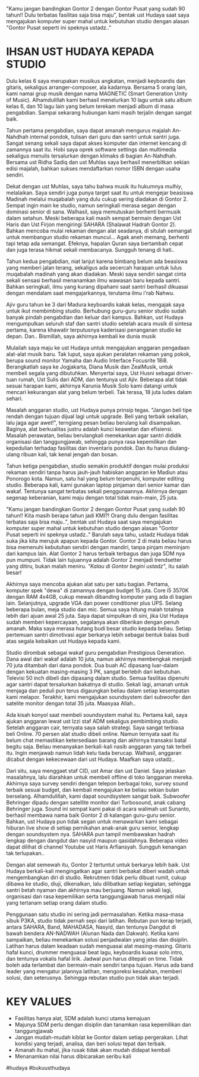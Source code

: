 "Kamu jangan bandingkan Gontor 2 dengan Gontor Pusat yang sudah 90 tahun!! Dulu terbatas fasilitas saja bisa maju", bentak ust Hudaya saat saya mengajukan komputer super mahal untuk kebutuhan studio dengan alasan "Gontor Pusat seperti ini speknya ustadz.."

# IHSAN UST HUDAYA KEPADA STUDIO
Dulu kelas 6 saya merupakan musikus angkatan, menjadi keyboardis dan gitaris, sekaligus arranger-composer, ala kadarnya. Bersama 5 orang lain, kami namai grup musik dengan nama MAGNETIC (Smart Generation Unity of Music). Alhamdulillah kami berhasil menelurkan 10 lagu untuk satu album kelas 6, dan 10 lagu lain yang belum terekam menjadi album di masa pengabdian. Sampai sekarang hubungan kami masih terjalin dengan sangat baik.

Tahun pertama pengabdian, saya dapat amanah mengurus majalah An-Nahdhah internal pondok, tulisan dari guru dan santri untuk santri juga. Sangat senang sekali saya dapat akses komputer dan internet kencang di zamannya saat itu. Hobi saya oprek software settings dan multimedia sekaligus menulis tersalurkan dengan klimaks di bagian An-Nahdhah. Bersama ust Ridha Sadiq dan ust Muhlas saya berhasil menerbitkan sekian edisi majalah, bahkan sukses mendaftarkan nomor ISBN dengan usaha sendiri.

Dekat dengan ust Muhlas, saya tahu bahwa musik itu hukumnya *mulhiy*, melalaikan. Saya  sendiri juga punya target saat itu untuk mengejar beasiswa Madinah melalui muqabalah yang dulu cukup sering diadakan di Gontor 2. Sempat ingin main ke studio, namun seringkali merasa segan dengan dominasi senior di sana. Walhasil, saya memutuskan berhenti bermusik dalam setahun. Meski beberapa kali masih sempat bermain dengan Ust Haris dan Ust Firjon mengiringi SAHARA (Shalawat Hadrah Gontor 2). Bahkan mencoba mulai rekaman dengan alat seadanya, di situlah semangat untuk membangun studio rekaman muncul... Agak aneh memang, berhenti tapi tetap ada semangat. Efeknya, hapalan Quran saya bertambah cepat dan juga terasa hikmat sekali membacanya. Sungguh tenang di hati..

Tahun kedua pengabdian, niat lanjut karena bimbang belum ada beasiswa yang memberi jalan terang, sekaligus ada secercah harapan untuk lulus muqabalah madinah yang akan diadakan. Meski saya sendiri sangat cinta sekali sensasi berhasil menanamkan ilmu wawasan baru kepada santri. Bahkan seringkali, ilmu yang kurang dipahami saat santri berhasil dikuasai dengan mendalam saat mengajarkannya, terutama ilmu i'rab Nahwu.

Ajiv guru tahun ke 3 dari Madura keyboardis kakak kelas, mengajak saya untuk ikut membimbing studio. Berhubung guru-guru senior studio sudah banyak pindah pengabdian dan keluar dari kampus. Bahkan, ust Hudaya mengumpulkan seluruh staf dan santri studio setelah acara musik di sintesa pertama, karena khawatir terputusnya kaderisasi penanganan studio ke depan. Dan.. Bismillah, saya akhirnya kembali ke dunia musik

Mulailah saya maju ke ust Hudaya untuk mengajukan anggaran pengadaan alat-alat musik baru. Tak luput, saya ajukan peralatan rekaman yang pokok, berupa sound monitor Yamaha dan Audio Interface Focusrite 18i8. Berangkatlah saya ke Jogjakarta, Diana Musik dan ZealMusik, untuk membeli segala yang dibutuhkan. Menyertai saya, Ust Husni sebagai driver-tuan rumah, Ust Sulis dari ADM, dan tentunya ust Ajiv. Beberapa alat tidak sesuai harapan kami, akhirnya Karunia Musik Solo kami datangi untuk mencari kekurangan alat yang belum terbeli. Tak terasa, 18 juta ludes dalam sehari. 

Masalah anggaran studio, ust Hudaya punya prinsip tegas. "Jangan beli tipe rendah dengan tujuan dijual lagi untuk upgrade. Beli yang terbaik sekalian, lalu jaga agar awet!", terngiang pesan beliau berulang kali disampaikan. Baginya, alat berkualitas justru adalah kunci keawetan dan efisiensi. Masalah perawatan, beliau berulangkali menekankan agar santri dididik organisasi dan tanggungjawab, sehingga punya rasa kepemilikan dan kepedulian terhadap fasilitas dan inventaris pondok. Dan itu harus diulang-ulang ribuan kali, tak kenal jengah dan bosan.

Tahun ketiga pengabdian, studio semakin produktif dengan mulai produksi rekaman sendiri tanpa harus jauh-jauh habiskan anggaran ke Madiun atau Ponorogo kota. Namun, satu hal yang belum terpenuhi, komputer editing studio. Beberapa kali, kami gunakan laptop pinjaman dari senior kamar dan wakaf. Tentunya sangat terbatas sekali penggunaannya. Akhirnya dengan segenap keberanian, kami maju dengan total tidak main-main, 25 juta. 

"Kamu jangan bandingkan Gontor 2 dengan Gontor Pusat yang sudah 90 tahun!! Kita masih berapa tahun jadi KMI?! Orang dulu dengan fasilitas terbatas saja bisa maju..", bentak ust Hudaya saat saya mengajukan komputer super mahal untuk kebutuhan studio dengan alasan "Gontor Pusat seperti ini speknya ustadz.." Barulah saya tahu, ustadz Hudaya tidak suka jika kita merujuk apapun kepada Gontor. Gontor 2 di mata beliau harus bisa memenuhi kebutuhan sendiri dengan mandiri, tanpa pinjam meminjam dari kampus lain. Alat Gontor 2 harus terbaik terbagus dan juga SDM nya pun mumpuni. Tidak lain tujuannya adalah Gontor 2 menjadi trendsetter yang ditiru, bukan malah meniru. *"Kalau di Gontor begini ustadz"*, itu salah besar!

Akhirnya saya mencoba ajukan alat satu per satu bagian. Pertama, komputer spek "dewa" di zamannya dengan budget 15 juta. Core i5 3570K dengan RAM 4x4GB, cukup mewah dibanding komputer yang ada di bagian lain. Selanjutnya, upgrade VGA dan power conditioner plus UPS. Selang beberapa bulan, meja studio dan mic. Semua saya hitung malah totalnya lebih dari ajuan awal 25 juta. Saya dapat simpulkan di sini, jika Ust Hudaya sudah memberi kepercayaan, segalanya akan diberikan dengan penuh amanah. Maka saya merasa hutang budi besar studio kepada beliau. Setiap pertemuan santri dimotivasi agar berkarya lebih sebagai bentuk balas budi atas segala kebaikan ust Hudaya kepada kami. 

Studio dirombak sebagai wakaf guru pengabdian Prestigious Generation. Dana awal dari wakaf adalah 10 juta, namun akhirnya membengkak menjadi 70 juta ditambah dari dana pondok. Dua buah AC dipasang luar-dalam dengan kekuatan masing-masing 3 PK, sangat berlebih dari kebutuhan. Televisi 50 inch dibeli dan dipasang dalam studio. Semua fasilitas dipenuhi agar santri dapat tersalurkan bakatnya di studio. Sekali lagi, amanah untuk menjaga dan peduli pun terus digaungkan beliau dalam setiap kesempatan kami melapor. Terakhir, kami mengajukan soundsystem dari subwoofer dan satelite monitor dengan total 35 juta. Maasyaa Allah..

Ada kisah konyol saat membeli soundsystem mahal itu. Pertama kali, saya ajukan anggaran lewat ust Izzi staf ADM sekaligus pembimbing studio. Setelah anggaran cair, ternyata saya salah strategi. Saya sangat terbiasa beli Online. 70 persen alat studio dibeli online. Namun ternyata saat itu belum chat memastikan ketersediaan barang dan akhirnya transaksi batal begitu saja. Beliau menanyakan berkali-kali nasib anggaran yang tak terbeli itu. Ingin menjawab namun lidah kelu tiada berucap. Walhasil, anggaran dicabut dengan kekecewaan dari ust Hudaya. Maafkan saya ustadz.. 

Dari situ, saya menggaet staf CID, ust Amar dan ust Daniel. Saya jelaskan masalahnya, lalu diarahkan untuk membeli offline di toko langganan mereka. Akhirnya saya survey sendiri dengan telepon berbagai toko, survey sound terbaik sesuai budget, dan kembali mengajukan ke beliau sekian bulan berselang. Alhamdulillah, kami dapat soundsystem sangat baik. Subwoofer Behringer dipadu dengan satellite monitor dari Turbosound, anak cabang Behringer juga. Sound ini sempat kami pakai di acara walimah ust Sunanto, berhasil membawa nama baik Gontor 2 di kalangan guru-guru senior. Bahkan, ust Hudaya pun tidak segan untuk menawarkan kami sebagai hiburan live show di setiap pernikahan anak-anak guru senior, lengkap dengan soundsystem nya. SAHARA pun tampil membawakan hadrah lengkap dengan dangdut dan nasyid maupun qasidahnya. Beberapa video dapat dilihat di channel Youtube ust Haris Arfiansyah. Sungguh kenangan tak terlupakan..

Dengan alat semewah itu, Gontor 2 tertuntut untuk berkarya lebih baik. Ust Hudaya berkali-kali mengingatkan agar santri berbakat diberi wadah untuk mengembangkan diri di studio. Rekrutmen tidak perlu dibuat rumit, cukup dibawa ke studio, diuji, dikenalkan, lalu dilibatkan setiap kegiatan, sehingga santri betah nyaman dan akhirnya mau berjuang. Namun sekali lagi, organisasi dan rasa kepemilikan serta tanggungjawab harus menjadi nilai yang tertanam setiap orang dalam studio. 

Penggunaan satu studio ini sering jadi permasalahan. Ketika masa-masa sibuk P3KA, studio tidak pernah sepi dari latihan. Rebutan pun kerap terjadi, antara SAHARA, Band, MAHADASA, Nasyid, dan tentunya Dangdut di bawah bendera AN-NADWAH (Alunan Nada dan Dakwah). Ketika kami sampaikan, beliau menekankan solusi penjadwalan yang jelas dan disiplin. Latihan harus dalam keadaan sudah menguasai alat masing-masing. Gitaris hafal kunci, drummer menguasai beat lagu, keyboardis kuasai solo intro, dan tentunya vokalis hafal lirik. Jadwal pun harus ditepati on time. Tidak boleh ada terlambat dan bermain-main sendiri tanpa tujuan. Harus ada band leader yang mengatur jalannya latihan, mengoreksi kesalahan, memberi solusi, dan seterusnya. Sehingga rebutan studio pun tidak akan terjadi. 

# KEY VALUES
- Fasilitas hanya alat, SDM adalah kunci utama kemajuan
- Majunya SDM perlu dengan disiplin dan tanamkan rasa kepemilikan dan tanggungjawab
- Jangan mudah-mudah kiblat ke Gontor dalam setiap pergerakan. Lihat kondisi yang terjadi, analisa, dan beri solusi tepat dan terbaik.
- Amanah itu mahal, jika rusak tidak akan mudah didapat kembali
- Menanamkan nilai harus dibicarakan seribu kali



#hudaya #bukuusthudaya